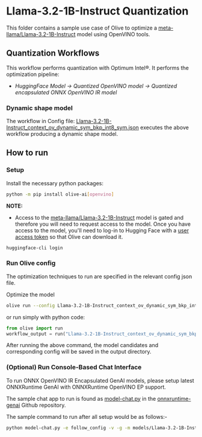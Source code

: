 # Llama-3.2-1B-Instruct Quantization

This folder contains a sample use case of Olive to optimize a [meta-llama/Llama-3.2-1B-Instruct](https://huggingface.co/meta-llama/Llama-3.2-1B-Instruct) model using OpenVINO tools.

## Quantization Workflows

This workflow performs quantization with Optimum Intel®. It performs the optimization pipeline:

- *HuggingFace Model -> Quantized OpenVINO model -> Quantized encapsulated ONNX OpenVINO IR model*

### Dynamic shape model

The workflow in Config file: [Llama-3.2-1B-Instruct_context_ov_dynamic_sym_bkp_int8_sym.json](Llama-3.2-1B-Instruct_context_ov_dynamic_sym_bkp_int8_sym.json) executes the above workflow producing a dynamic shape model.

## How to run

### Setup

Install the necessary python packages:

```bash
python -m pip install olive-ai[openvino]
```

**NOTE:**

- Access to the [meta-llama/Llama-3.2-1B-Instruct](https://huggingface.co/meta-llama/Llama-3.2-1B-Instruct) model is gated and therefore you will need to request access to the model. Once you have access to the model, you'll need to log-in to Hugging Face with a [user access token](https://huggingface.co/docs/hub/security-tokens) so that Olive can download it.

```bash
huggingface-cli login
```

### Run Olive config

The optimization techniques to run are specified in the relevant config json file.

Optimize the model

```bash
olive run --config Llama-3.2-1B-Instruct_context_ov_dynamic_sym_bkp_int8_sym.json
```

or run simply with python code:

```python
from olive import run
workflow_output = run("Llama-3.2-1B-Instruct_context_ov_dynamic_sym_bkp_int8_sym.json")
```

After running the above command, the model candidates and corresponding config will be saved in the output directory.

### (Optional) Run Console-Based Chat Interface

To run ONNX OpenVINO IR Encapsulated GenAI models, please setup latest ONNXRuntime GenAI with ONNXRuntime OpenVINO EP support.

The sample chat app to run is found as [model-chat.py](https://github.com/microsoft/onnxruntime-genai/blob/main/examples/python/model-chat.py) in the [onnxruntime-genai](https://github.com/microsoft/onnxruntime-genai/) Github repository.

The sample command to run after all setup would be as follows:-

```bash
python model-chat.py -e follow_config -v -g -m models/Llama-3.2-1B-Instruct_context_ov_dynamic_sym_bkp_int8_sym/model/
```
